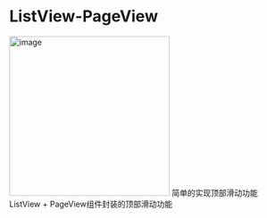 # ListView-PageView
<img width="287" alt="image" src="https://user-images.githubusercontent.com/20278670/146145426-d10799bc-54dd-47c4-9abb-c39e5f62c31f.png">
简单的实现顶部滑动功能
ListView + PageView组件封装的顶部滑动功能
